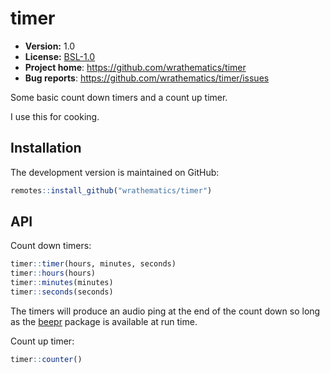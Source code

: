 # timer

* **Version:** 1.0
* **License:** [BSL-1.0](http://opensource.org/licenses/BSL-1.0)
* **Project home**: https://github.com/wrathematics/timer
* **Bug reports**: https://github.com/wrathematics/timer/issues

Some basic count down timers and a count up timer.

I use this for cooking.


## Installation

The development version is maintained on GitHub:

```r
remotes::install_github("wrathematics/timer")
```



## API

Count down timers:

```r
timer::timer(hours, minutes, seconds)
timer::hours(hours)
timer::minutes(minutes)
timer::seconds(seconds)
```

The timers will produce an audio ping at the end of the count down so long as the [beepr](https://cran.r-project.org/web/packages/beepr/index.html) package is available at run time.

Count up timer:

```r
timer::counter()
```
